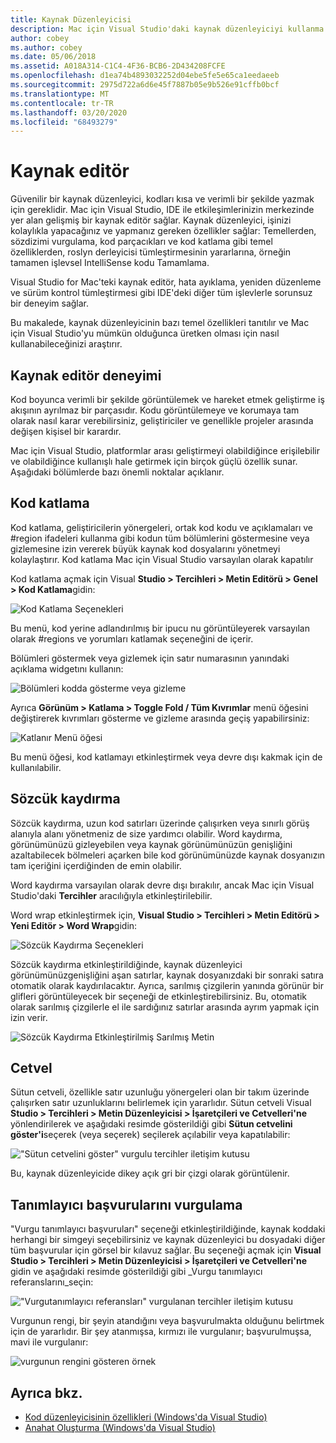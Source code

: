 ```yaml
---
title: Kaynak Düzenleyicisi
description: Mac için Visual Studio'daki kaynak düzenleyiciyi kullanma
author: cobey
ms.author: cobey
ms.date: 05/06/2018
ms.assetid: A018A314-C1C4-4F36-BCB6-2D434208FCFE
ms.openlocfilehash: d1ea74b4893032252d04ebe5fe5e65ca1eedaeeb
ms.sourcegitcommit: 2975d722a6d6e45f7887b05e9b526e91cffb0bcf
ms.translationtype: MT
ms.contentlocale: tr-TR
ms.lasthandoff: 03/20/2020
ms.locfileid: "68493279"
---
```

# <a name="source-editor"></a>Kaynak editör

Güvenilir bir kaynak düzenleyici, kodları kısa ve verimli bir şekilde yazmak için gereklidir. Mac için Visual Studio, IDE ile etkileşimlerinizin merkezinde yer alan gelişmiş bir kaynak editör sağlar. Kaynak düzenleyici, işinizi kolaylıkla yapacağınız ve yapmanız gereken özellikler sağlar: Temellerden, sözdizimi vurgulama, kod parçacıkları ve kod katlama gibi temel özelliklerden, roslyn derleyicisi tümleştirmesinin yararlarına, örneğin tamamen işlevsel IntelliSense kodu Tamamlama.

Visual Studio for Mac'teki kaynak editör, hata ayıklama, yeniden düzenleme ve sürüm kontrol tümleştirmesi gibi IDE'deki diğer tüm işlevlerle sorunsuz bir deneyim sağlar.

Bu makalede, kaynak düzenleyicinin bazı temel özellikleri tanıtılır ve Mac için Visual Studio'yu mümkün olduğunca üretken olması için nasıl kullanabileceğinizi araştırır.

## <a name="the-source-editor-experience"></a>Kaynak editör deneyimi

Kod boyunca verimli bir şekilde görüntülemek ve hareket etmek geliştirme iş akışının ayrılmaz bir parçasıdır. Kodu görüntülemeye ve korumaya tam olarak nasıl karar verebilirsiniz, geliştiriciler ve genellikle projeler arasında değişen kişisel bir karardır.

Mac için Visual Studio, platformlar arası geliştirmeyi olabildiğince erişilebilir ve olabildiğince kullanışlı hale getirmek için birçok güçlü özellik sunar. Aşağıdaki bölümlerde bazı önemli noktalar açıklanır.

## <a name="code-folding"></a>Kod katlama

Kod katlama, geliştiricilerin yönergeleri, ortak kod kodu ve açıklamaları ve #region ifadeleri kullanma gibi kodun tüm bölümlerini göstermesine veya gizlemesine izin vererek büyük kaynak kod dosyalarını yönetmeyi kolaylaştırır. Kod katlama Mac için Visual Studio varsayılan olarak kapatılır

Kod katlama açmak için Visual **Studio > Tercihleri > Metin Editörü > Genel > Kod Katlama**gidin:

![Kod Katlama Seçenekleri](media/source-neweditor-image1.png)

Bu menü, kod yerine adlandırılmış bir ipucu nu görüntüleyerek varsayılan olarak #regions ve yorumları katlamak seçeneğini de içerir.

Bölümleri göstermek veya gizlemek için satır numarasının yanındaki açıklama widgetını kullanın:

![Bölümleri kodda gösterme veya gizleme](media/source-neweditor-image2.png)

Ayrıca **Görünüm > Katlama > Toggle Fold / Tüm Kıvrımlar** menü öğesini değiştirerek kıvrımları gösterme ve gizleme arasında geçiş yapabilirsiniz:

![Katlanır Menü öğesi](media/source-editor-image19.png)

Bu menü öğesi, kod katlamayı etkinleştirmek veya devre dışı kakmak için de kullanılabilir.

## <a name="word-wrap"></a>Sözcük kaydırma

Sözcük kaydırma, uzun kod satırları üzerinde çalışırken veya sınırlı görüş alanıyla alanı yönetmeniz de size yardımcı olabilir. Word kaydırma, görünümünüzü gizleyebilen veya kaynak görünümünüzün genişliğini azaltabilecek bölmeleri açarken bile kod görünümünüzde kaynak dosyanızın tam içeriğini içerdiğinden de emin olabilir. 

Word kaydırma varsayılan olarak devre dışı bırakılır, ancak Mac için Visual Studio'daki **Tercihler** aracılığıyla etkinleştirilebilir. 

Word wrap etkinleştirmek için, **Visual Studio > Tercihleri > Metin Editörü > Yeni Editör > Word Wrap**gidin:

![Sözcük Kaydırma Seçenekleri](media/source-neweditor-wordwrap1.png)

Sözcük kaydırma etkinleştirildiğinde, kaynak düzenleyici görünümünüzgenişliğini aşan satırlar, kaynak dosyanızdaki bir sonraki satıra otomatik olarak kaydırılacaktır. Ayrıca, sarılmış çizgilerin yanında görünür bir glifleri görüntüleyecek bir seçeneği de etkinleştirebilirsiniz. Bu, otomatik olarak sarılmış çizgilerle el ile sardığınız satırlar arasında ayrım yapmak için izin verir.

![Sözcük Kaydırma Etkinleştirilmiş Sarılmış Metin](media/source-neweditor-wordwrap2.png)

## <a name="ruler"></a>Cetvel

Sütun cetveli, özellikle satır uzunluğu yönergeleri olan bir takım üzerinde çalışırken satır uzunluklarını belirlemek için yararlıdır. Sütun cetveli Visual **Studio > Tercihleri > Metin Düzenleyicisi > İşaretçileri ve Cetvelleri'ne** yönlendirilerek ve aşağıdaki resimde gösterildiği gibi **Sütun cetvelini göster'i**seçerek (veya seçerek) seçilerek açılabilir veya kapatılabilir:

!["Sütun cetvelini göster" vurgulu tercihler iletişim kutusu](media/source-editor-image5.png)

 Bu, kaynak düzenleyicide dikey açık gri bir çizgi olarak görüntülenir.

## <a name="highlight-identifier-references"></a>Tanımlayıcı başvurularını vurgulama

"Vurgu tanımlayıcı başvuruları" seçeneği etkinleştirildiğinde, kaynak koddaki herhangi bir simgeyi seçebilirsiniz ve kaynak düzenleyici bu dosyadaki diğer tüm başvurular için görsel bir kılavuz sağlar. Bu seçeneği açmak için **Visual Studio > Tercihleri > Metin Düzenleyicisi > İşaretçileri ve Cetvelleri'ne** gidin ve aşağıdaki resimde gösterildiği gibi _Vurgu tanımlayıcı referanslarını_seçin:

!["Vurgutanımlayıcı referansları" vurgulanan tercihler iletişim kutusu](media/source-editor-image6.png)

Vurgunun rengi, bir şeyin atandığını veya başvurulmakta olduğunu belirtmek için de yararlıdır. Bir şey atanmışsa, kırmızı ile vurgulanır; başvurulmuşsa, mavi ile vurgulanır:

![vurgunun rengini gösteren örnek](media/source-editor-image7.png)

## <a name="see-also"></a>Ayrıca bkz.

- [Kod düzenleyicisinin özellikleri (Windows'da Visual Studio)](/visualstudio/ide/writing-code-in-the-code-and-text-editor)
- [Anahat Oluşturma (Windows'da Visual Studio)](/visualstudio/ide/outlining)
